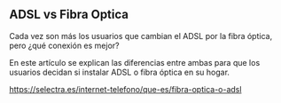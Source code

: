 ## ADSL vs Fibra Optica

Cada vez son más los usuarios que cambian el ADSL por la fibra óptica, pero ¿qué conexión es mejor? 

En este artículo se explican las diferencias entre ambas para que los usuarios decidan si instalar ADSL o fibra óptica en su hogar.

https://selectra.es/internet-telefono/que-es/fibra-optica-o-adsl
